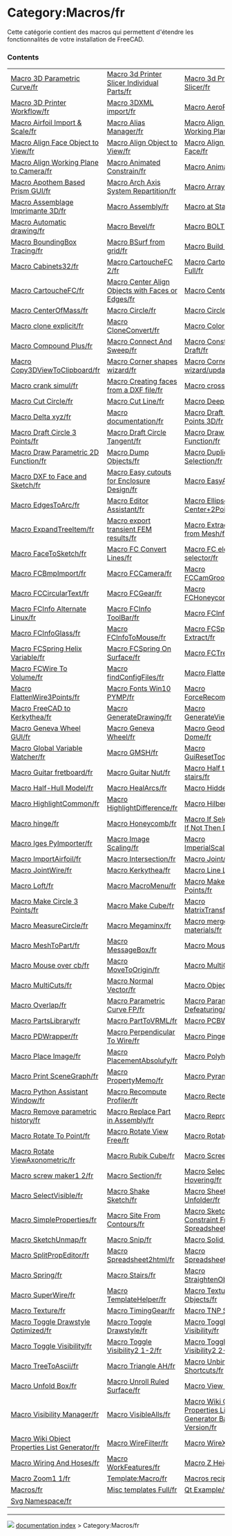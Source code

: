 # Category:Macros/fr
Cette catégorie contient des macros qui permettent d\'étendre les fonctionnalités de votre installation de FreeCAD.

### Contents

|     |     |     |
| --- | --- | --- |
| [Macro 3D Parametric Curve/fr](Macro_3D_Parametric_Curve/fr.md) | [Macro 3d Printer Slicer Individual Parts/fr](Macro_3d_Printer_Slicer_Individual_Parts/fr.md) | [Macro 3d Printer Slicer/fr](Macro_3d_Printer_Slicer/fr.md) |
| [Macro 3D Printer Workflow/fr](Macro_3D_Printer_Workflow/fr.md) | [Macro 3DXML import/fr](Macro_3DXML_import/fr.md) | [Macro AeroFoil/fr](Macro_AeroFoil/fr.md) |
| [Macro Airfoil Import & Scale/fr](Macro_Airfoil_Import_&_Scale/fr.md) | [Macro Alias Manager/fr](Macro_Alias_Manager/fr.md) | [Macro Align Camera to Working Plane/fr](Macro_Align_Camera_to_Working_Plane/fr.md) |
| [Macro Align Face Object to View/fr](Macro_Align_Face_Object_to_View/fr.md) | [Macro Align Object to View/fr](Macro_Align_Object_to_View/fr.md) | [Macro Align View to Face/fr](Macro_Align_View_to_Face/fr.md) |
| [Macro Align Working Plane to Camera/fr](Macro_Align_Working_Plane_to_Camera/fr.md) | [Macro Animated Constrain/fr](Macro_Animated_Constrain/fr.md) | [Macro Animator/fr](Macro_Animator/fr.md) |
| [Macro Apothem Based Prism GUI/fr](Macro_Apothem_Based_Prism_GUI/fr.md) | [Macro Arch Axis System Repartition/fr](Macro_Arch_Axis_System_Repartition/fr.md) | [Macro ArrayCopy/fr](Macro_ArrayCopy/fr.md) |
| [Macro Assemblage Imprimante 3D/fr](Macro_Assemblage_Imprimante_3D/fr.md) | [Macro Assembly/fr](Macro_Assembly/fr.md) | [Macro at Startup/fr](Macro_at_Startup/fr.md) |
| [Macro Automatic drawing/fr](Macro_Automatic_drawing/fr.md) | [Macro Bevel/fr](Macro_Bevel/fr.md) | [Macro BOLTS/fr](Macro_BOLTS/fr.md) |
| [Macro BoundingBox Tracing/fr](Macro_BoundingBox_Tracing/fr.md) | [Macro BSurf from grid/fr](Macro_BSurf_from_grid/fr.md) | [Macro Build Utility/fr](Macro_Build_Utility/fr.md) |
| [Macro Cabinets32/fr](Macro_Cabinets32/fr.md) | [Macro CartoucheFC 2/fr](Macro_CartoucheFC_2/fr.md) | [Macro CartoucheFC Full/fr](Macro_CartoucheFC_Full/fr.md) |
| [Macro CartoucheFC/fr](Macro_CartoucheFC/fr.md) | [Macro Center Align Objects with Faces or Edges/fr](Macro_Center_Align_Objects_with_Faces_or_Edges/fr.md) | [Macro CenterFace/fr](Macro_CenterFace/fr.md) |
| [Macro CenterOfMass/fr](Macro_CenterOfMass/fr.md) | [Macro Circle/fr](Macro_Circle/fr.md) | [Macro CirclePlus/fr](Macro_CirclePlus/fr.md) |
| [Macro clone explicit/fr](Macro_clone_explicit/fr.md) | [Macro CloneConvert/fr](Macro_CloneConvert/fr.md) | [Macro Colorize/fr](Macro_Colorize/fr.md) |
| [Macro Compound Plus/fr](Macro_Compound_Plus/fr.md) | [Macro Connect And Sweep/fr](Macro_Connect_And_Sweep/fr.md) | [Macro Constraint Draft/fr](Macro_Constraint_Draft/fr.md) |
| [Macro Copy3DViewToClipboard/fr](Macro_Copy3DViewToClipboard/fr.md) | [Macro Corner shapes wizard/fr](Macro_Corner_shapes_wizard/fr.md) | [Macro Corner shapes wizard/update/fr](Macro_Corner_shapes_wizard/update/fr.md) |
| [Macro crank simul/fr](Macro_crank_simul/fr.md) | [Macro Creating faces from a DXF file/fr](Macro_Creating_faces_from_a_DXF_file/fr.md) | [Macro cross section/fr](Macro_cross_section/fr.md) |
| [Macro Cut Circle/fr](Macro_Cut_Circle/fr.md) | [Macro Cut Line/fr](Macro_Cut_Line/fr.md) | [Macro DeepCopy/fr](Macro_DeepCopy/fr.md) |
| [Macro Delta xyz/fr](Macro_Delta_xyz/fr.md) | [Macro documentation/fr](Macro_documentation/fr.md) | [Macro Draft Circle 3 Points 3D/fr](Macro_Draft_Circle_3_Points_3D/fr.md) |
| [Macro Draft Circle 3 Points/fr](Macro_Draft_Circle_3_Points/fr.md) | [Macro Draft Circle Tangent/fr](Macro_Draft_Circle_Tangent/fr.md) | [Macro Draw 2D Function/fr](Macro_Draw_2D_Function/fr.md) |
| [Macro Draw Parametric 2D Function/fr](Macro_Draw_Parametric_2D_Function/fr.md) | [Macro Dump Objects/fr](Macro_Dump_Objects/fr.md) | [Macro Duplicate Selection/fr](Macro_Duplicate_Selection/fr.md) |
| [Macro DXF to Face and Sketch/fr](Macro_DXF_to_Face_and_Sketch/fr.md) | [Macro Easy cutouts for Enclosure Design/fr](Macro_Easy_cutouts_for_Enclosure_Design/fr.md) | [Macro EasyAlias/fr](Macro_EasyAlias/fr.md) |
| [Macro EdgesToArc/fr](Macro_EdgesToArc/fr.md) | [Macro Editor Assistant/fr](Macro_Editor_Assistant/fr.md) | [Macro Ellipse-Center+2Points/fr](Macro_Ellipse-Center+2Points/fr.md) |
| [Macro ExpandTreeItem/fr](Macro_ExpandTreeItem/fr.md) | [Macro export transient FEM results/fr](Macro_export_transient_FEM_results/fr.md) | [Macro Extract Wires from Mesh/fr](Macro_Extract_Wires_from_Mesh/fr.md) |
| [Macro FaceToSketch/fr](Macro_FaceToSketch/fr.md) | [Macro FC Convert Lines/fr](Macro_FC_Convert_Lines/fr.md) | [Macro FC element selector/fr](Macro_FC_element_selector/fr.md) |
| [Macro FCBmpImport/fr](Macro_FCBmpImport/fr.md) | [Macro FCCamera/fr](Macro_FCCamera/fr.md) | [Macro FCCamGroover/fr](Macro_FCCamGroover/fr.md) |
| [Macro FCCircularText/fr](Macro_FCCircularText/fr.md) | [Macro FCGear/fr](Macro_FCGear/fr.md) | [Macro FCHoneycombMaker/fr](Macro_FCHoneycombMaker/fr.md) |
| [Macro FCInfo Alternate Linux/fr](Macro_FCInfo_Alternate_Linux/fr.md) | [Macro FCInfo ToolBar/fr](Macro_FCInfo_ToolBar/fr.md) | [Macro FCInfo/fr](Macro_FCInfo/fr.md) |
| [Macro FCInfoGlass/fr](Macro_FCInfoGlass/fr.md) | [Macro FCInfoToMouse/fr](Macro_FCInfoToMouse/fr.md) | [Macro FCSpreadSheet Extract/fr](Macro_FCSpreadSheet_Extract/fr.md) |
| [Macro FCSpring Helix Variable/fr](Macro_FCSpring_Helix_Variable/fr.md) | [Macro FCSpring On Surface/fr](Macro_FCSpring_On_Surface/fr.md) | [Macro FCTreeView/fr](Macro_FCTreeView/fr.md) |
| [Macro FCWire To Volume/fr](Macro_FCWire_To_Volume/fr.md) | [Macro findConfigFiles/fr](Macro_findConfigFiles/fr.md) | [Macro FlattenWire/fr](Macro_FlattenWire/fr.md) |
| [Macro FlattenWire3Points/fr](Macro_FlattenWire3Points/fr.md) | [Macro Fonts Win10 PYMP/fr](Macro_Fonts_Win10_PYMP/fr.md) | [Macro ForceRecompute/fr](Macro_ForceRecompute/fr.md) |
| [Macro FreeCAD to Kerkythea/fr](Macro_FreeCAD_to_Kerkythea/fr.md) | [Macro GenerateDrawing/fr](Macro_GenerateDrawing/fr.md) | [Macro GenerateViews/fr](Macro_GenerateViews/fr.md) |
| [Macro Geneva Wheel GUI/fr](Macro_Geneva_Wheel_GUI/fr.md) | [Macro Geneva Wheel/fr](Macro_Geneva_Wheel/fr.md) | [Macro Geodesic Dome/fr](Macro_Geodesic_Dome/fr.md) |
| [Macro Global Variable Watcher/fr](Macro_Global_Variable_Watcher/fr.md) | [Macro GMSH/fr](Macro_GMSH/fr.md) | [Macro GuiResetToolbars/fr](Macro_GuiResetToolbars/fr.md) |
| [Macro Guitar fretboard/fr](Macro_Guitar_fretboard/fr.md) | [Macro Guitar Nut/fr](Macro_Guitar_Nut/fr.md) | [Macro Half turn stairs/fr](Macro_Half_turn_stairs/fr.md) |
| [Macro Half-Hull Model/fr](Macro_Half-Hull_Model/fr.md) | [Macro HealArcs/fr](Macro_HealArcs/fr.md) | [Macro HiddenAlls/fr](Macro_HiddenAlls/fr.md) |
| [Macro HighlightCommon/fr](Macro_HighlightCommon/fr.md) | [Macro HighlightDifference/fr](Macro_HighlightDifference/fr.md) | [Macro HilbertCurve/fr](Macro_HilbertCurve/fr.md) |
| [Macro hinge/fr](Macro_hinge/fr.md) | [Macro Honeycomb/fr](Macro_Honeycomb/fr.md) | [Macro If Selected Stay If Not Then Delete/fr](Macro_If_Selected_Stay_If_Not_Then_Delete/fr.md) |
| [Macro Iges PyImporter/fr](Macro_Iges_PyImporter/fr.md) | [Macro Image Scaling/fr](Macro_Image_Scaling/fr.md) | [Macro ImperialScales/fr](Macro_ImperialScales/fr.md) |
| [Macro ImportAirfoil/fr](Macro_ImportAirfoil/fr.md) | [Macro Intersection/fr](Macro_Intersection/fr.md) | [Macro Joint/fr](Macro_Joint/fr.md) |
| [Macro JointWire/fr](Macro_JointWire/fr.md) | [Macro Kerkythea/fr](Macro_Kerkythea/fr.md) | [Macro Line Length/fr](Macro_Line_Length/fr.md) |
| [Macro Loft/fr](Macro_Loft/fr.md) | [Macro MacroMenu/fr](Macro_MacroMenu/fr.md) | [Macro Make Arc 3 Points/fr](Macro_Make_Arc_3_Points/fr.md) |
| [Macro Make Circle 3 Points/fr](Macro_Make_Circle_3_Points/fr.md) | [Macro Make Cube/fr](Macro_Make_Cube/fr.md) | [Macro MatrixTransform/fr](Macro_MatrixTransform/fr.md) |
| [Macro MeasureCircle/fr](Macro_MeasureCircle/fr.md) | [Macro Megaminx/fr](Macro_Megaminx/fr.md) | [Macro merge duplicate materials/fr](Macro_merge_duplicate_materials/fr.md) |
| [Macro MeshToPart/fr](Macro_MeshToPart/fr.md) | [Macro MessageBox/fr](Macro_MessageBox/fr.md) | [Macro Mouse Cross/fr](Macro_Mouse_Cross/fr.md) |
| [Macro Mouse over cb/fr](Macro_Mouse_over_cb/fr.md) | [Macro MoveToOrigin/fr](Macro_MoveToOrigin/fr.md) | [Macro MultiCopy/fr](Macro_MultiCopy/fr.md) |
| [Macro MultiCuts/fr](Macro_MultiCuts/fr.md) | [Macro Normal Vector/fr](Macro_Normal_Vector/fr.md) | [Macro ObjectInfo/fr](Macro_ObjectInfo/fr.md) |
| [Macro Overlap/fr](Macro_Overlap/fr.md) | [Macro Parametric Curve FP/fr](Macro_Parametric_Curve_FP/fr.md) | [Macro Parametric Defeaturing/fr](Macro_Parametric_Defeaturing/fr.md) |
| [Macro PartsLibrary/fr](Macro_PartsLibrary/fr.md) | [Macro PartToVRML/fr](Macro_PartToVRML/fr.md) | [Macro PCBWay/fr](Macro_PCBWay/fr.md) |
| [Macro PDWrapper/fr](Macro_PDWrapper/fr.md) | [Macro Perpendicular To Wire/fr](Macro_Perpendicular_To_Wire/fr.md) | [Macro Pinger/fr](Macro_Pinger/fr.md) |
| [Macro Place Image/fr](Macro_Place_Image/fr.md) | [Macro PlacementAbsolufy/fr](Macro_PlacementAbsolufy/fr.md) | [Macro Polyhedrons/fr](Macro_Polyhedrons/fr.md) |
| [Macro Print SceneGraph/fr](Macro_Print_SceneGraph/fr.md) | [Macro PropertyMemo/fr](Macro_PropertyMemo/fr.md) | [Macro Pyramid/fr](Macro_Pyramid/fr.md) |
| [Macro Python Assistant Window/fr](Macro_Python_Assistant_Window/fr.md) | [Macro Recompute Profiler/fr](Macro_Recompute_Profiler/fr.md) | [Macro Rectellipse/fr](Macro_Rectellipse/fr.md) |
| [Macro Remove parametric history/fr](Macro_Remove_parametric_history/fr.md) | [Macro Replace Part in Assembly/fr](Macro_Replace_Part_in_Assembly/fr.md) | [Macro Repro Wire/fr](Macro_Repro_Wire/fr.md) |
| [Macro Rotate To Point/fr](Macro_Rotate_To_Point/fr.md) | [Macro Rotate View Free/fr](Macro_Rotate_View_Free/fr.md) | [Macro Rotate View/fr](Macro_Rotate_View/fr.md) |
| [Macro Rotate ViewAxonometric/fr](Macro_Rotate_ViewAxonometric/fr.md) | [Macro Rubik Cube/fr](Macro_Rubik_Cube/fr.md) | [Macro Screen Wiki/fr](Macro_Screen_Wiki/fr.md) |
| [Macro screw maker1 2/fr](Macro_screw_maker1_2/fr.md) | [Macro Section/fr](Macro_Section/fr.md) | [Macro Select Hovering/fr](Macro_Select_Hovering/fr.md) |
| [Macro SelectVisible/fr](Macro_SelectVisible/fr.md) | [Macro Shake Sketch/fr](Macro_Shake_Sketch/fr.md) | [Macro Sheet Metal Unfolder/fr](Macro_Sheet_Metal_Unfolder/fr.md) |
| [Macro SimpleProperties/fr](Macro_SimpleProperties/fr.md) | [Macro Site From Contours/fr](Macro_Site_From_Contours/fr.md) | [Macro Sketch Constraint From Spreadsheet/fr](Macro_Sketch_Constraint_From_Spreadsheet/fr.md) |
| [Macro SketchUnmap/fr](Macro_SketchUnmap/fr.md) | [Macro Snip/fr](Macro_Snip/fr.md) | [Macro Solid Sweep/fr](Macro_Solid_Sweep/fr.md) |
| [Macro SplitPropEditor/fr](Macro_SplitPropEditor/fr.md) | [Macro Spreadsheet2html/fr](Macro_Spreadsheet2html/fr.md) | [Macro SpreadsheetTools/fr](Macro_SpreadsheetTools/fr.md) |
| [Macro Spring/fr](Macro_Spring/fr.md) | [Macro Stairs/fr](Macro_Stairs/fr.md) | [Macro StraightenObject/fr](Macro_StraightenObject/fr.md) |
| [Macro SuperWire/fr](Macro_SuperWire/fr.md) | [Macro TemplateHelper/fr](Macro_TemplateHelper/fr.md) | [Macro Texture Objects/fr](Macro_Texture_Objects/fr.md) |
| [Macro Texture/fr](Macro_Texture/fr.md) | [Macro TimingGear/fr](Macro_TimingGear/fr.md) | [Macro TNP Solution/fr](Macro_TNP_Solution/fr.md) |
| [Macro Toggle Drawstyle Optimized/fr](Macro_Toggle_Drawstyle_Optimized/fr.md) | [Macro Toggle Drawstyle/fr](Macro_Toggle_Drawstyle/fr.md) | [Macro Toggle Panels Visibility/fr](Macro_Toggle_Panels_Visibility/fr.md) |
| [Macro Toggle Visibility/fr](Macro_Toggle_Visibility/fr.md) | [Macro Toggle Visibility2 1-2/fr](Macro_Toggle_Visibility2_1-2/fr.md) | [Macro Toggle Visibility2 2-2/fr](Macro_Toggle_Visibility2_2-2/fr.md) |
| [Macro TreeToAscii/fr](Macro_TreeToAscii/fr.md) | [Macro Triangle AH/fr](Macro_Triangle_AH/fr.md) | [Macro Unbind Numpad Shortcuts/fr](Macro_Unbind_Numpad_Shortcuts/fr.md) |
| [Macro Unfold Box/fr](Macro_Unfold_Box/fr.md) | [Macro Unroll Ruled Surface/fr](Macro_Unroll_Ruled_Surface/fr.md) | [Macro View Rotation/fr](Macro_View_Rotation/fr.md) |
| [Macro Visibility Manager/fr](Macro_Visibility_Manager/fr.md) | [Macro VisibleAlls/fr](Macro_VisibleAlls/fr.md) | [Macro Wiki Object Properties List Generator Basic Version/fr](Macro_Wiki_Object_Properties_List_Generator_Basic_Version/fr.md) |
| [Macro Wiki Object Properties List Generator/fr](Macro_Wiki_Object_Properties_List_Generator/fr.md) | [Macro WireFilter/fr](Macro_WireFilter/fr.md) | [Macro WireXYZ/fr](Macro_WireXYZ/fr.md) |
| [Macro Wiring And Hoses/fr](Macro_Wiring_And_Hoses/fr.md) | [Macro WorkFeatures/fr](Macro_WorkFeatures/fr.md) | [Macro Z Height Map/fr](Macro_Z_Height_Map/fr.md) |
| [Macro Zoom1 1/fr](Macro_Zoom1_1/fr.md) | [Template:Macro/fr](Template_Macro/fr.md) | [Macros recipes/fr](Macros_recipes/fr.md) |
| [Macros/fr](Macros/fr.md) | [Misc templates Full/fr](Misc_templates_Full/fr.md) | [Qt Example/fr](Qt_Example/fr.md) |
| [Svg Namespace/fr](Svg_Namespace/fr.md) |



---
![](images/Right_arrow.png) [documentation index](../README.md) > Category:Macros/fr
